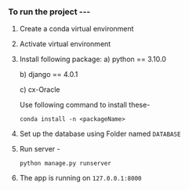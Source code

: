 ### To run the project ---
1. Create a conda virtual environment
2. Activate virtual environment
3. Install following package:
	a) python == 3.10.0
	
	b) django == 4.0.1
	
	c) cx-Oracle
	
	Use following command to install these-
	
    ```
    conda install -n <packageName>
    ```

4. Set up the database using Folder named `DATABASE`
6. Run server -
	```
	python manage.py runserver
	```
7. The app is running on `127.0.0.1:8000`
